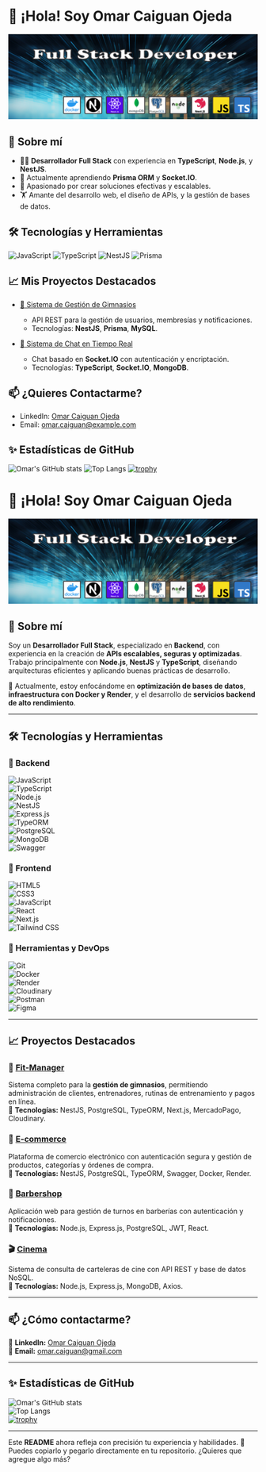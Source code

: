 # 👋 ¡Hola! Soy Omar Caiguan Ojeda

![Bienvenido a mi perfil](assets/banner.png)

## 🚀 Sobre mí
- 🧑‍💻 **Desarrollador Full Stack** con experiencia en **TypeScript**, **Node.js**, y **NestJS**.
- 🌱 Actualmente aprendiendo **Prisma ORM** y **Socket.IO**.
- 🎯 Apasionado por crear soluciones efectivas y escalables.
- 🏋️ Amante del desarrollo web, el diseño de APIs, y la gestión de bases de datos.

## 🛠️ Tecnologías y Herramientas
![JavaScript](https://img.shields.io/badge/-JavaScript-F7DF1E?logo=javascript&logoColor=black&style=flat-square)
![TypeScript](https://img.shields.io/badge/-TypeScript-007ACC?logo=typescript&logoColor=white&style=flat-square)
![NestJS](https://img.shields.io/badge/-NestJS-E0234E?logo=nestjs&logoColor=white&style=flat-square)
![Prisma](https://img.shields.io/badge/-Prisma-2D3748?logo=prisma&logoColor=white&style=flat-square)

## 📈 Mis Proyectos Destacados
- [🚀 Sistema de Gestión de Gimnasios](https://github.com/omar-caiguan-ojeda/sistema-gimnasios)
  - API REST para la gestión de usuarios, membresías y notificaciones.
  - Tecnologías: **NestJS**, **Prisma**, **MySQL**.

- [💬 Sistema de Chat en Tiempo Real](https://github.com/omar-caiguan-ojeda/chat-realtime)
  - Chat basado en **Socket.IO** con autenticación y encriptación.
  - Tecnologías: **TypeScript**, **Socket.IO**, **MongoDB**.

## 📫 ¿Quieres Contactarme?
- LinkedIn: [Omar Caiguan Ojeda](https://www.linkedin.com/in/omar-caiguan-ojeda)
- Email: [omar.caiguan@example.com](mailto:omar.caiguan@example.com)

## ✨ Estadísticas de GitHub
![Omar's GitHub stats](https://github-readme-stats.vercel.app/api?username=omar-caiguan-ojeda&show_icons=true&theme=radical)
![Top Langs](https://github-readme-stats.vercel.app/api/top-langs/?username=omar-caiguan-ojeda&langs_count=8&theme=tokyonight)
[![trophy](https://github-profile-trophy.vercel.app/?username=omar-caiguan-ojeda)](https://github.com/omar-caiguan-ojeda)

# 👋 ¡Hola! Soy Omar Caiguan Ojeda  

![Bienvenido a mi perfil](assets/banner.png)  

## 🚀 Sobre mí  
Soy un **Desarrollador Full Stack**, especializado en **Backend**, con experiencia en la creación de **APIs escalables, seguras y optimizadas**. Trabajo principalmente con **Node.js**, **NestJS** y **TypeScript**, diseñando arquitecturas eficientes y aplicando buenas prácticas de desarrollo.  

📌 Actualmente, estoy enfocándome en **optimización de bases de datos**, **infraestructura con Docker y Render**, y el desarrollo de **servicios backend de alto rendimiento**.  

---

## 🛠️ Tecnologías y Herramientas  

### 🔹 Backend  
![JavaScript](https://img.shields.io/badge/-JavaScript-F7DF1E?logo=javascript&logoColor=black&style=flat-square)  
![TypeScript](https://img.shields.io/badge/-TypeScript-007ACC?logo=typescript&logoColor=white&style=flat-square)  
![Node.js](https://img.shields.io/badge/-Node.js-339933?logo=node.js&logoColor=white&style=flat-square)  
![NestJS](https://img.shields.io/badge/-NestJS-E0234E?logo=nestjs&logoColor=white&style=flat-square)  
![Express.js](https://img.shields.io/badge/-Express.js-000000?logo=express&logoColor=white&style=flat-square)  
![TypeORM](https://img.shields.io/badge/-TypeORM-ff4757?logo=typeorm&logoColor=white&style=flat-square)  
![PostgreSQL](https://img.shields.io/badge/-PostgreSQL-316192?logo=postgresql&logoColor=white&style=flat-square)  
![MongoDB](https://img.shields.io/badge/-MongoDB-47A248?logo=mongodb&logoColor=white&style=flat-square)  
![Swagger](https://img.shields.io/badge/-Swagger-85EA2D?logo=swagger&logoColor=black&style=flat-square)  

### 🔹 Frontend  
![HTML5](https://img.shields.io/badge/-HTML5-E34F26?logo=html5&logoColor=white&style=flat-square)  
![CSS3](https://img.shields.io/badge/-CSS3-1572B6?logo=css3&logoColor=white&style=flat-square)  
![JavaScript](https://img.shields.io/badge/-JavaScript-F7DF1E?logo=javascript&logoColor=black&style=flat-square)  
![React](https://img.shields.io/badge/-React-61DAFB?logo=react&logoColor=black&style=flat-square)  
![Next.js](https://img.shields.io/badge/-Next.js-000000?logo=next.js&logoColor=white&style=flat-square)  
![Tailwind CSS](https://img.shields.io/badge/-TailwindCSS-38B2AC?logo=tailwind-css&logoColor=white&style=flat-square)  

### 🔹 Herramientas y DevOps  
![Git](https://img.shields.io/badge/-Git-F05032?logo=git&logoColor=white&style=flat-square)  
![Docker](https://img.shields.io/badge/-Docker-2496ED?logo=docker&logoColor=white&style=flat-square)  
![Render](https://img.shields.io/badge/-Render-0468D7?logo=render&logoColor=white&style=flat-square)  
![Cloudinary](https://img.shields.io/badge/-Cloudinary-FF6F00?logo=cloudinary&logoColor=white&style=flat-square)  
![Postman](https://img.shields.io/badge/-Postman-FF6C37?logo=postman&logoColor=white&style=flat-square)  
![Figma](https://img.shields.io/badge/-Figma-F24E1E?logo=figma&logoColor=white&style=flat-square)  

---

## 📈 Proyectos Destacados  

### 🚀 [Fit-Manager](https://github.com/omar-caiguan-ojeda/fit-manager)  
Sistema completo para la **gestión de gimnasios**, permitiendo administración de clientes, entrenadores, rutinas de entrenamiento y pagos en línea.  
🔹 **Tecnologías:** NestJS, PostgreSQL, TypeORM, Next.js, MercadoPago, Cloudinary.  

### 🛒 [E-commerce](https://github.com/omar-caiguan-ojeda/ecommerce-omar-caiguan-ojeda)  
Plataforma de comercio electrónico con autenticación segura y gestión de productos, categorías y órdenes de compra.  
🔹 **Tecnologías:** NestJS, PostgreSQL, TypeORM, Swagger, Docker, Render.  

### 💈 [Barbershop](https://github.com/omar-caiguan-ojeda/barbershop)  
Aplicación web para gestión de turnos en barberías con autenticación y notificaciones.  
🔹 **Tecnologías:** Node.js, Express.js, PostgreSQL, JWT, React.  

### 🎬 [Cinema](https://github.com/omar-caiguan-ojeda/cinema)  
Sistema de consulta de carteleras de cine con API REST y base de datos NoSQL.  
🔹 **Tecnologías:** Node.js, Express.js, MongoDB, Axios.  

---

## 📫 ¿Cómo contactarme?  
📌 **LinkedIn:** [Omar Caiguan Ojeda](https://www.linkedin.com/in/omar-caiguan-ojeda)  
📌 **Email:** [omar.caiguan@gmail.com](mailto:omar.caiguan@gmail.com)  

---

## ✨ Estadísticas de GitHub  
![Omar's GitHub stats](https://github-readme-stats.vercel.app/api?username=omar-caiguan-ojeda&show_icons=true&theme=radical)  
![Top Langs](https://github-readme-stats.vercel.app/api/top-langs/?username=omar-caiguan-ojeda&langs_count=8&theme=tokyonight)  
[![trophy](https://github-profile-trophy.vercel.app/?username=omar-caiguan-ojeda)](https://github.com/omar-caiguan-ojeda)  

---

Este **README** ahora refleja con precisión tu experiencia y habilidades. 🚀 Puedes copiarlo y pegarlo directamente en tu repositorio. ¿Quieres que agregue algo más?






